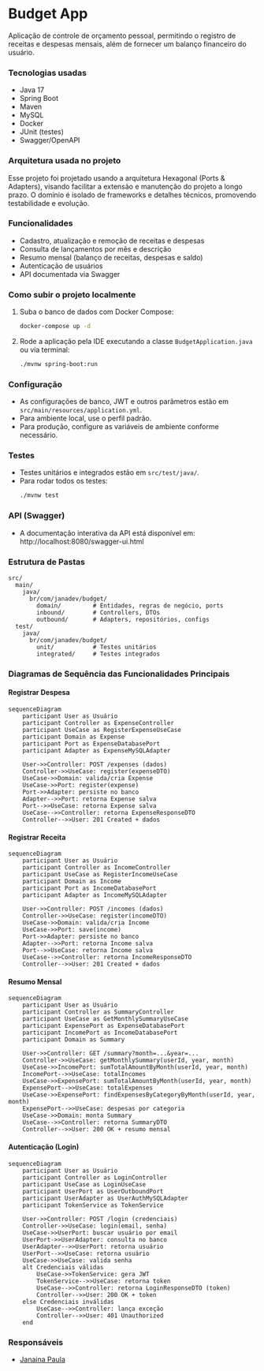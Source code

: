 # Budget App

Aplicação de controle de orçamento pessoal, permitindo o registro de receitas e despesas mensais, além de fornecer um balanço financeiro do usuário.

### Tecnologias usadas

- Java 17
- Spring Boot
- Maven
- MySQL
- Docker
- JUnit (testes)
- Swagger/OpenAPI

### Arquitetura usada no projeto

Esse projeto foi projetado usando a arquitetura Hexagonal (Ports & Adapters), visando facilitar a extensão e manutenção do projeto a longo prazo. O domínio é isolado de frameworks e detalhes técnicos, promovendo testabilidade e evolução.

### Funcionalidades

- Cadastro, atualização e remoção de receitas e despesas
- Consulta de lançamentos por mês e descrição
- Resumo mensal (balanço de receitas, despesas e saldo)
- Autenticação de usuários
- API documentada via Swagger

### Como subir o projeto localmente

1. Suba o banco de dados com Docker Compose:
   ```bash
   docker-compose up -d
   ```
2. Rode a aplicação pela IDE executando a classe `BudgetApplication.java` ou via terminal:
   ```bash
   ./mvnw spring-boot:run
   ```

### Configuração

- As configurações de banco, JWT e outros parâmetros estão em `src/main/resources/application.yml`.
- Para ambiente local, use o perfil padrão.
- Para produção, configure as variáveis de ambiente conforme necessário.

### Testes

- Testes unitários e integrados estão em `src/test/java/`.
- Para rodar todos os testes:
  ```bash
  ./mvnw test
  ```

### API (Swagger)

- A documentação interativa da API está disponível em:
  http://localhost:8080/swagger-ui.html

### Estrutura de Pastas

```
src/
  main/
    java/
      br/com/janadev/budget/
        domain/         # Entidades, regras de negócio, ports
        inbound/        # Controllers, DTOs
        outbound/       # Adapters, repositórios, configs
  test/
    java/
      br/com/janadev/budget/
        unit/           # Testes unitários
        integrated/     # Testes integrados
```

### Diagramas de Sequência das Funcionalidades Principais

#### Registrar Despesa

```mermaid
sequenceDiagram
    participant User as Usuário
    participant Controller as ExpenseController
    participant UseCase as RegisterExpenseUseCase
    participant Domain as Expense
    participant Port as ExpenseDatabasePort
    participant Adapter as ExpenseMySQLAdapter

    User->>Controller: POST /expenses (dados)
    Controller->>UseCase: register(expenseDTO)
    UseCase->>Domain: valida/cria Expense
    UseCase->>Port: register(expense)
    Port->>Adapter: persiste no banco
    Adapter-->>Port: retorna Expense salva
    Port-->>UseCase: retorna Expense salva
    UseCase-->>Controller: retorna ExpenseResponseDTO
    Controller-->>User: 201 Created + dados
```

#### Registrar Receita

```mermaid
sequenceDiagram
    participant User as Usuário
    participant Controller as IncomeController
    participant UseCase as RegisterIncomeUseCase
    participant Domain as Income
    participant Port as IncomeDatabasePort
    participant Adapter as IncomeMySQLAdapter

    User->>Controller: POST /incomes (dados)
    Controller->>UseCase: register(incomeDTO)
    UseCase->>Domain: valida/cria Income
    UseCase->>Port: save(income)
    Port->>Adapter: persiste no banco
    Adapter-->>Port: retorna Income salva
    Port-->>UseCase: retorna Income salva
    UseCase-->>Controller: retorna IncomeResponseDTO
    Controller-->>User: 201 Created + dados
```

#### Resumo Mensal

```mermaid
sequenceDiagram
    participant User as Usuário
    participant Controller as SummaryController
    participant UseCase as GetMonthlySummaryUseCase
    participant ExpensePort as ExpenseDatabasePort
    participant IncomePort as IncomeDatabasePort
    participant Domain as Summary

    User->>Controller: GET /summary?month=...&year=...
    Controller->>UseCase: getMonthlySummary(userId, year, month)
    UseCase->>IncomePort: sumTotalAmountByMonth(userId, year, month)
    IncomePort-->>UseCase: totalIncomes
    UseCase->>ExpensePort: sumTotalAmountByMonth(userId, year, month)
    ExpensePort-->>UseCase: totalExpenses
    UseCase->>ExpensePort: findExpensesByCategoryByMonth(userId, year, month)
    ExpensePort-->>UseCase: despesas por categoria
    UseCase->>Domain: monta Summary
    UseCase-->>Controller: retorna SummaryDTO
    Controller-->>User: 200 OK + resumo mensal
```

#### Autenticação (Login)

```mermaid
sequenceDiagram
    participant User as Usuário
    participant Controller as LoginController
    participant UseCase as LoginUseCase
    participant UserPort as UserOutboundPort
    participant UserAdapter as UserAuthMySQLAdapter
    participant TokenService as TokenService

    User->>Controller: POST /login (credenciais)
    Controller->>UseCase: login(email, senha)
    UseCase->>UserPort: buscar usuário por email
    UserPort->>UserAdapter: consulta no banco
    UserAdapter-->>UserPort: retorna usuário
    UserPort-->>UseCase: retorna usuário
    UseCase->>UseCase: valida senha
    alt Credenciais válidas
        UseCase->>TokenService: gera JWT
        TokenService-->>UseCase: retorna token
        UseCase-->>Controller: retorna LoginResponseDTO (token)
        Controller-->>User: 200 OK + token
    else Credenciais inválidas
        UseCase-->>Controller: lança exceção
        Controller-->>User: 401 Unauthorized
    end
```

### Responsáveis

- [Janaina Paula](https://github.com/JanainaPaula)
